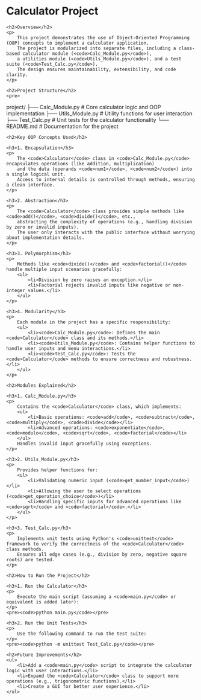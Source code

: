 <body>
    <h1>Calculator Project</h1>

    <h2>Overview</h2>
    <p>
        This project demonstrates the use of Object-Oriented Programming (OOP) concepts to implement a calculator application.
        The project is modularized into separate files, including a class-based calculator module (<code>Calc_Module.py</code>), 
        a utilities module (<code>Utils_Module.py</code>), and a test suite (<code>Test_Calc.py</code>). 
        The design ensures maintainability, extensibility, and code clarity.
    </p>

    <h2>Project Structure</h2>
    <pre>
project/
├── Calc_Module.py        # Core calculator logic and OOP implementation
├── Utils_Module.py       # Utility functions for user interaction
├── Test_Calc.py          # Unit tests for the calculator functionality
└── README.md             # Documentation for the project
    </pre>

    <h2>Key OOP Concepts Used</h2>

    <h3>1. Encapsulation</h3>
    <p>
        The <code>Calculator</code> class in <code>Calc_Module.py</code> encapsulates operations (like addition, multiplication) 
        and the data (operands <code>num1</code>, <code>num2</code>) into a single logical unit. 
        Access to internal details is controlled through methods, ensuring a clean interface.
    </p>

    <h3>2. Abstraction</h3>
    <p>
        The <code>Calculator</code> class provides simple methods like <code>add()</code>, <code>divide()</code>, etc., 
        abstracting the complexity of operations (e.g., handling division by zero or invalid inputs). 
        The user only interacts with the public interface without worrying about implementation details.
    </p>

    <h3>3. Polymorphism</h3>
    <p>
        Methods like <code>divide()</code> and <code>factorial()</code> handle multiple input scenarios gracefully:
        <ul>
            <li>Division by zero raises an exception.</li>
            <li>Factorial rejects invalid inputs like negative or non-integer values.</li>
        </ul>
    </p>

    <h3>4. Modularity</h3>
    <p>
        Each module in the project has a specific responsibility:
        <ul>
            <li><code>Calc_Module.py</code>: Defines the main <code>Calculator</code> class and its methods.</li>
            <li><code>Utils_Module.py</code>: Contains helper functions to handle user inputs and menu interactions.</li>
            <li><code>Test_Calc.py</code>: Tests the <code>Calculator</code> methods to ensure correctness and robustness.</li>
        </ul>
    </p>

    <h2>Modules Explained</h2>

    <h3>1. Calc_Module.py</h3>
    <p>
        Contains the <code>Calculator</code> class, which implements:
        <ul>
            <li>Basic operations: <code>add</code>, <code>subtract</code>, <code>multiply</code>, <code>divide</code></li>
            <li>Advanced operations: <code>exponentiate</code>, <code>modulo</code>, <code>sqrt</code>, <code>factorial</code></li>
        </ul>
        Handles invalid input gracefully using exceptions.
    </p>

    <h3>2. Utils_Module.py</h3>
    <p>
        Provides helper functions for:
        <ul>
            <li>Validating numeric input (<code>get_number_input</code>)</li>
            <li>Allowing the user to select operations (<code>get_operation_choice</code>)</li>
            <li>Handling specific inputs for advanced operations like <code>sqrt</code> and <code>factorial</code>.</li>
        </ul>
    </p>

    <h3>3. Test_Calc.py</h3>
    <p>
        Implements unit tests using Python's <code>unittest</code> framework to verify the correctness of the <code>Calculator</code> class methods.
        Ensures all edge cases (e.g., division by zero, negative square roots) are tested.
    </p>

    <h2>How to Run the Project</h2>

    <h3>1. Run the Calculator</h3>
    <p>
        Execute the main script (assuming a <code>main.py</code> or equivalent is added later):
    </p>
    <pre><code>python main.py</code></pre>

    <h3>2. Run the Unit Tests</h3>
    <p>
        Use the following command to run the test suite:
    </p>
    <pre><code>python -m unittest Test_Calc.py</code></pre>

    <h2>Future Improvements</h2>
    <ul>
        <li>Add a <code>main.py</code> script to integrate the calculator logic with user interactions.</li>
        <li>Expand the <code>Calculator</code> class to support more operations (e.g., trigonometric functions).</li>
        <li>Create a GUI for better user experience.</li>
    </ul>
</body>
</html>

